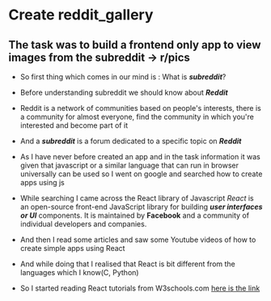 # Create reddit_gallery
## The task was to build a frontend only app to view images from the subreddit -> r/pics

* So first thing which comes in our mind is : What is _**subreddit**_?

* Before understanding subreddit we should know about _**Reddit**_

* Reddit is a network of communities based on people's interests, there is a community for almost everyone, find the community in which you're interested and become part of it

* And a _**subreddit**_ is a forum dedicated to a specific topic on _**Reddit**_

* As I have never before created an app and in the task information it was given that javascript or a similar language that can run in browser universally can be used so I went on google and searched how to create apps using js

* While searching I came across the React library of Javascript *React* is an open-source front-end JavaScript library for building _**user interfaces or UI**_ components. It is maintained by **Facebook** and a community of individual developers and companies. 

* And then I read some articles and saw some Youtube videos of how to create simple apps using React

* And while doing that I realised that React is bit different from the languages which I know(C, Python) 

* So I started reading React tutorials from W3schools.com [here is the link](https://www.w3schools.com/react/)



